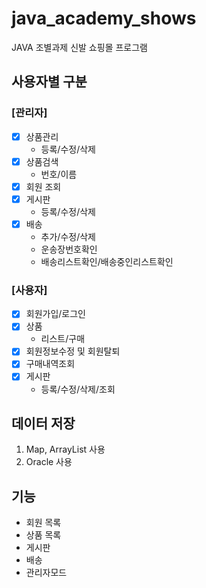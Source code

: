 # java_academy_shows
JAVA 조별과제 신발 쇼핑몰 프로그램<br/>

## 사용자별 구분<br/>
### [관리자]
- [x] 상품관리
    * 등록/수정/삭제<br/>
- [x] 상품검색
    * 번호/이름<br/>
- [x] 회원 조회
- [x] 게시판
    * 등록/수정/삭제<br/>
- [x] 배송
    * 추가/수정/삭제
    * 운송장번호확인
    * 배송리스트확인/배송중인리스트확인<br/>

### [사용자]
- [x] 회원가입/로그인
- [x] 상품
    * 리스트/구매<br/>
- [x] 회원정보수정 및 회원탈퇴
- [x] 구매내역조회
- [x] 게시판
    * 등록/수정/삭제/조회<br/>

## 데이터 저장
1. Map, ArrayList 사용
2. Oracle 사용

## 기능
* 회원 목록
* 상품 목록
* 게시판
* 배송
* 관리자모드
